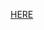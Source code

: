 <A HREF = "https://4b6f6f6c6461da.github.io/4b6f6f6c6461da/">HERE</A>

<!--
**4b6f6f6c6461da/4b6f6f6c6461da** is a ✨ _special_ ✨ repository because its `README.md` (this file) appears on your GitHub profile.

Here are some ideas to get you started:

- 🔭 I’m currently working on ...
- 🌱 I’m currently learning ...
- 👯 I’m looking to collaborate on ...
- 🤔 I’m looking for help with ...
- 💬 Ask me about ...
- 📫 How to reach me: ...
- 😄 Pronouns: ...
- ⚡ Fun fact: ...
-->
